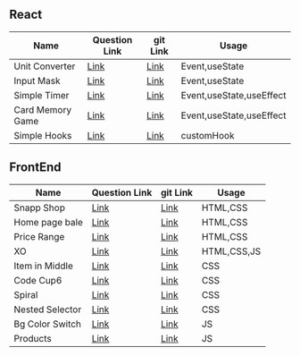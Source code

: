 <!-- # My Solution for Quora Questions -->

## React

| Name             | Question Link                                | git Link                                                                                        | Usage                    |
| ---------------- | -------------------------------------------- | ----------------------------------------------------------------------------------------------- | ------------------------ |
| Unit Converter   | [Link](https://quera.org/problemset/109568/) | [Link](https://github.com/sajjad-10/my-solution-for-Quora-questions/tree/main/unit-converter)   | Event,useState           |
| Input Mask       | [Link](https://quera.org/problemset/66546/)  | [Link](https://github.com/sajjad-10/my-solution-for-Quora-questions/tree/main/input_mask)       | Event,useState           |
| Simple Timer     | [Link](https://quera.org/problemset/33123/)  | [Link](https://github.com/sajjad-10/my-solution-for-Quora-questions/tree/main/simple-timer)     | Event,useState,useEffect |
| Card Memory Game | [Link](https://quera.org/problemset/109569/) | [Link](https://github.com/sajjad-10/my-solution-for-Quora-questions/tree/main/card-memory-game) | Event,useState,useEffect |
| Simple Hooks     | [Link](https://quera.org/problemset/33124/)  | [Link](https://github.com/sajjad-10/my-solution-for-Quora-questions/tree/main/simple-hooks)     | customHook               |

## FrontEnd

| Name            | Question Link                                | git Link                                                                                                      | Usage       |
| --------------- | -------------------------------------------- | ------------------------------------------------------------------------------------------------------------- | ----------- |
| Snapp Shop      | [Link](https://quera.org/problemset/109570/) | [Link](https://github.com/sajjad-10/my-solution-for-Quora-questions/tree/main/Quera_SnappShop)                | HTML,CSS    |
| Home page bale  | [Link](https://quera.org/problemset/98448/)  | [Link](https://github.com/sajjad-10/my-solution-for-Quora-questions/tree/main/home-page-bale)                 | HTML,CSS    |
| Price Range     | [Link](https://quera.org/problemset/134351/) | [Link](https://github.com/sajjad-10/my-solution-for-Quora-questions/tree/main/price-range)                    | HTML,CSS    |
| XO              | [Link](https://quera.org/problemset/66544/)  | [Link](https://github.com/sajjad-10/my-solution-for-Quora-questions/tree/main/tic_tac_toe)                    | HTML,CSS,JS |
| Item in Middle  | [Link](https://quera.org/problemset/68275/)  | [Link](https://github.com/sajjad-10/my-solution-for-Quora-questions/tree/main/centering-with-css)             | CSS         |
| Code Cup6       | [Link](https://quera.org/problemset/132260/) | [Link](https://github.com/sajjad-10/my-solution-for-Quora-questions/tree/main/hello-code-cup6)                | CSS         |
| Spiral          | [Link](https://quera.org/problemset/82518/)  | [Link](https://github.com/sajjad-10/my-solution-for-Quora-questions/tree/main/Flex-box-layout-styling-Spiral) | CSS         |
| Nested Selector | [Link](https://quera.org/problemset/66543/)  | [Link](https://github.com/sajjad-10/my-solution-for-Quora-questions/tree/main/nested_selector)                | CSS         |
| Bg Color Switch | [Link](https://quera.org/problemset/49606/)  | [Link](https://github.com/sajjad-10/my-solution-for-Quora-questions/tree/main/background-color-switch)        | JS          |
| Products        | [Link](https://quera.org/problemset/66548/)  | [Link](https://github.com/sajjad-10/my-solution-for-Quora-questions/tree/main/products)                       | JS          |
